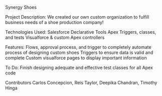 Synergy Shoes

Project Description:
We created our own custom organization to fulfill business needs of a shoe production company!

Technologies Used:
Salesforce Declarative Tools
Apex Triggers, classes, and tests
Visualforce & custom Apex controllers

Features:
Flows, approval process, and trigger to completely automate process of designing custom shoes
Triggers to ensure data is valid and complete
Custom visualforce pages to display important information

To Do:
Finish designing adequate and effective test classes for all Apex code

Contributors Carlos Concepcion, Reis Taylor, Deepika Chandran, Timothy Hinga
